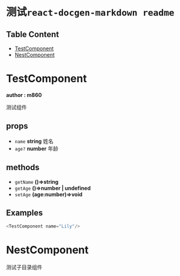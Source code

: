 # 测试`react-docgen-markdown readme`

<!--begin react doc markdown-->
## Table Content

- [TestComponent](#testcomponent)
- [NestComponent](#nestcomponent)

# TestComponent

__author : m860__

测试组件

## props

- `name` **string** 姓名
- `age?` **number** 年龄

## methods

- `getName` **()=>string**
- `getAge` **()=>number | undefined**
- `setAge` **(age:number)=>void**

## Examples

```javascript
<TestComponent name="Lily"/>
```

# NestComponent


测试子目录组件




<!--end react doc markdown-->